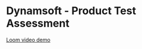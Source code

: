 # Dynamsoft - Product Test Assessment

[Loom video demo](https://www.loom.com/share/6a1532e3e27a4a709b0f4c31ca6b5d16?sid=83266a9f-4345-4acc-837f-cec6799bdf20)